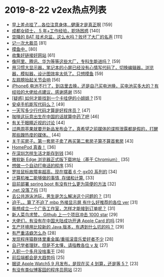 # 2019-8-22 v2ex热点列表

+ [早上差点挂了...各位注意身体...健康才是真正啊](https://www.v2ex.com/t/594107#reply159) [159]
+ [成都女硕士， 5 年+工作经验，职场困惑](https://www.v2ex.com/t/594061#reply140) [140]
+ [空降的 BAT 技术总监，这么水吗？败坏了大厂的名声](https://www.v2ex.com/t/594115#reply111) [111]
+ [记一次大裁员](https://www.v2ex.com/t/594191#reply81) [81]
+ [摸鱼中..](https://www.v2ex.com/t/594056#reply80) [80]
+ [收集好链接好网站](https://www.v2ex.com/t/594110#reply61) [61]
+ [像阿里、腾讯、华为等等这些大厂，专科生能进吗？](https://www.v2ex.com/t/594046#reply59) [59]
+ [用习惯大显示器，笔记本的小屏已经没有心情写代码了，切换编辑器，浏览器，模拟器，设计图效率太低了。只想摸鱼](https://www.v2ex.com/t/594108#reply59) [59]
+ [左肩膀抬起关节会响](https://www.v2ex.com/t/594049#reply56) [56]
+ [iPhone6 电池不行了，到店里去换，还是自己买电池换，买电池买多大的？有经验的大佬给点建议，感谢感谢](https://www.v2ex.com/t/594060#reply55) [55]
+ [[疑惑] 如何才能找到一个卡哇伊的小姐姐 ?](https://www.v2ex.com/t/594222#reply51) [51]
+ [安卓手机能写代码么？](https://www.v2ex.com/t/594267#reply49) [49]
+ [一天写多少行代码才算是好程序员？](https://www.v2ex.com/t/594122#reply47) [47]
+ [咖啡这玩意出生在中国的话就算中药了吧](https://www.v2ex.com/t/594126#reply46) [46]
+ [有关于眼睛近视的讨论](https://www.v2ex.com/t/594210#reply44) [44]
+ [过两周苹果就要开新品发布会了，真希望之前媒体的谍照泄露都是假的，打醒那些蹭热度的媒体。](https://www.v2ex.com/t/594159#reply44) [44]
+ [关于买房子。第一套房子卖了再买第二套房子算不算首套房](https://www.v2ex.com/t/594223#reply43) [43]
+ [HomePod 真香！](https://www.v2ex.com/t/594213#reply36) [36]
+ [在深圳怎样生活才能存到钱](https://www.v2ex.com/t/594130#reply36) [36]
+ [微软新 Edge 浏览器正式版下载地址（基于 Chromium）](https://www.v2ex.com/t/594051#reply35) [35]
+ [想做一个自动打电话的程序](https://www.v2ex.com/t/594142#reply35) [35]
+ [罗技鼠标故障率超高，现在摆着 6 个 gx00 系列的](https://www.v2ex.com/t/594157#reply34) [34]
+ [计算机唯二能够做的事情, 存储和计算.](https://www.v2ex.com/t/594248#reply33) [33]
+ [目前部署 spring boot 有没有什么更为简便的方法](https://www.v2ex.com/t/594180#reply32) [32]
+ [.net 没落了吗](https://www.v2ex.com/t/594187#reply31) [31]
+ [去公共游泳池玩，男生是怎么解决这个问题的？](https://www.v2ex.com/t/594295#reply31) [31]
+ [迫于。。算了不迫了 mbp 外接显示屏 有什么好推荐的各位 ver](https://www.v2ex.com/t/594074#reply31) [31]
+ [我想成立一个广告工作室，怎样才能接到订单呢？](https://www.v2ex.com/t/594168#reply31) [31]
+ [新人菜鸟求赞， Github 上一个项目冲击 1000 star](https://www.v2ex.com/t/594068#reply29) [29]
+ [大佬们，有没有在中国大陆成功开通 Apple Card 的吗](https://www.v2ex.com/t/594073#reply29) [29]
+ [生产环境用比较新的 Java 版本，有遇到什么坑的吗？](https://www.v2ex.com/t/594140#reply29) [29]
+ [有严重洁癖怎么办](https://www.v2ex.com/t/594189#reply28) [28]
+ [发现程序猿群体里重金属/重摇滚音乐爱好者不少](https://www.v2ex.com/t/594244#reply28) [28]
+ [自己学者理财，但是不太懂，请指教各位 v 友](https://www.v2ex.com/t/594062#reply27) [27]
+ [入职一个多月没啥事干](https://www.v2ex.com/t/594050#reply26) [26]
+ [前后端都会是大趋势吗](https://www.v2ex.com/t/594236#reply25) [25]
+ [据说 Apple Watch5 9 月发布，是现在买 4 划算，还是等 5？](https://www.v2ex.com/t/594078#reply23) [23]
+ [有没有类似博客园的程序员网站](https://www.v2ex.com/t/594063#reply22) [22]
